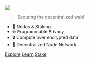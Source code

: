 <img src="_media/logo-blk.png" class="center">

> Securing the decentralized web!

- 🚀 Nodes & Staking
- 🌐 Programmable Privacy
- 🔒 Compute over encrypted data
- 📶 Decentralized Node Network

<div class="buttons">
  <a href="https://secretnodes.com"><span>Explore</span></a>
  <a href="#/readme"><span>Learn</span></a>
  <a href="#/stake"><span>Stake</span></a>
</div>
